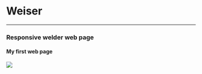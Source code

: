 # Weiser
----
### Responsive welder web page
#### My first web page

![](https://i.imgur.com/jZWmMHb.png)
